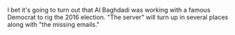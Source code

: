 I bet it's going to turn out that Al Baghdadi was working with a famous Democrat to rig the 2016 election. "The server" will turn up in several places along with "the missing emails."
